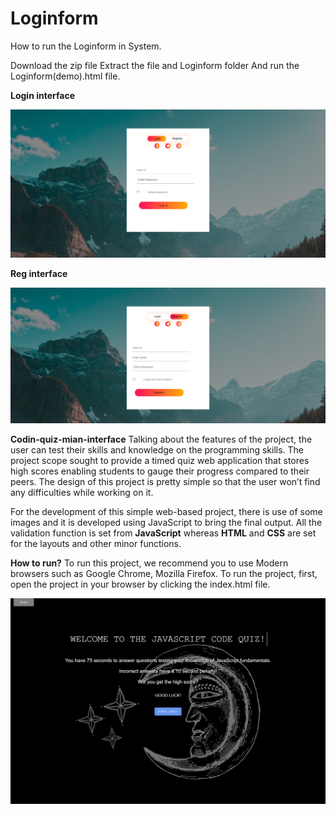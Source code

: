 # Loginform
How to run the Loginform in System.

Download the zip file
Extract the file and Loginform folder
And run the Loginform(demo).html file.

**Login interface**

![](images/Login.png)

**Reg interface**


![](images/reg.png)

**Codin-quiz-mian-interface**
 Talking about the features of the project, the user can test their skills and knowledge on the programming skills. The project scope sought to provide a timed quiz web application that stores high scores enabling students to gauge their progress compared to their peers. The design of this project is pretty simple so that the user won’t find any difficulties while working on it.
 
 For the development of this simple web-based project, there is use of some images and it is developed using JavaScript to bring the final output. All the validation function is set from **JavaScript** whereas **HTML** and **CSS** are set for the layouts and other minor functions.
 
**How to run?**
 To run this project, we recommend you to use Modern browsers such as Google Chrome, Mozilla Firefox. To run the project, first, open the project in your browser by clicking the index.html file.
 
![](images/coding-web.png)
